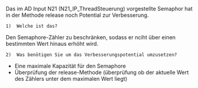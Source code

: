 Das im AD Input N21 (N21_IP_ThreadSteuerung) vorgestellte Semaphor hat in der
Methode release noch Potential zur Verbesserung. 

    1)  Welche ist das?
Den Semaphore-Zähler zu beschränken, sodass er nciht über einen bestimmten Wert hinaus erhöht wird.

    2)  Was benötigen Sie um das Verbesserungspotential umzusetzen?
- Eine maximale Kapazität für den Semaphore 
- Überprüfung der release-Methode (überprüfung ob der aktuelle Wert des Zählers unter dem maximalen Wert liegt)
